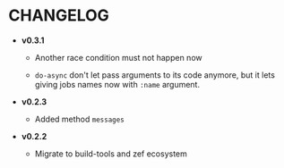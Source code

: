 CHANGELOG
=========

  * **v0.3.1**

      * Another race condition must not happen now

      * `do-async` don't let pass arguments to its code anymore, but it lets giving jobs names now with `:name` argument.

  * **v0.2.3**

      * Added method `messages`

  * **v0.2.2**

      * Migrate to build-tools and zef ecosystem

